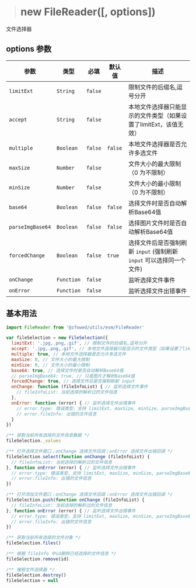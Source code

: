 > # new FileReader([, options])

文件选择器

## options 参数

| 参数 | 类型 | 必填 | 默认值 | 描述 |
| - | - | - | - | - |
| `limitExt` | `String` | `false` |  | 限制文件的后缀名,逗号分开 |
| `accept` | `String` | `false` |  | 本地文件选择器只能显示的文件类型（如果设置了limitExt，该值无效） |
| `multiple` | `Boolean` | `false` | `false` | 本地文件选择器是否允许多选文件 |
| `maxSize` | `Number` | `false` |  | 文件大小的最大限制（0 为不限制） |
| `minSize` | `Number` | `false` |  | 文件大小的最小限制（0 为不限制） |
| `base64` | `Boolean` | `false` | `false` | 选择文件时是否自动解析Base64值 |
| `parseImgBase64` | `Boolean` | `false` | `false` | 选择图片文件时是否自动解析Base64值 |
| `forcedChange` | `Boolean` | `false` | `true` | 选择文件后是否强制刷新 `input` (强制刷新 `input` 可以选择同一个文件) |
| `onChange` | `Function` | `false` |  | 监听选择文件事件 |
| `onError` | `Function` | `false` |  | 监听选择文件出错事件 |


## 基本用法

```javascript
import FileReader from '@zfowed/utils/esm/FileReader'
```

```javascript
var fileSelection = new FileSelection({
  limitExt: '.jpg,.png,.gif', // 限制文件的后缀名,逗号分开
  accept: '.jpg,.png,.gif', // 本地文件选择器只能显示的文件类型（如果设置了limitExt，该值无效）
  multiple: true, // 本地文件选择器是否允许多选文件
  maxSize: 0, // 文件大小的最大限制
  minSize: 0, // 文件大小的最小限制
  base64: true, // 选择文件时是否自动解析Base64值
  // parseImgBase64: true, // 只是图片才解析Base64值
  forcedChange: true, // 选择文件后是否强制刷新 input
  onChange: function (fileInfoList) { // 监听选择文件事件
    // fileInfoList: 当前选择的解析过的文件信息
  },
  onError: function (error) { // 监听选择文件出错事件
    // error.type: 错误类型，支持 limitExt, maxSize, minSize, parseImgBase64
    // error.fileInfo: 出错的文件信息
  }
})

/** 获取当前所有选择的文件信息数据 */
fileSelection._values

/** 打开选择文件窗口；onChange 选择文件回调；onError 选择文件出错回调 */
fileSelection.select(function onChange (fileInfoList) {
  // fileInfoList: 当前选择的解析过的文件信息
}, function onError (error) { // 监听选择文件出错事件
  // error.type: 错误类型，支持 limitExt, maxSize, minSize, parseImgBase64
  // error.fileInfo: 出错的文件信息
})

/** 打开添加文件窗口；onChange 选择文件回调；onError 选择文件出错回调 */
fileSelection.push(function onChange (fileInfoList) {
  // fileInfoList: 当前选择的解析过的文件信息
}, function onError (error) { // 监听选择文件出错事件
  // error.type: 错误类型，支持 limitExt, maxSize, minSize, parseImgBase64
  // error.fileInfo: 出错的文件信息
})

/** 获取当前所有选择的文件对象 */
fileSelection.files()

/** 根据 fileInfo 中id删除已经选择的文件信息 */
fileSelection.remove(id)

/** 摧毁文件选择器 */
fileSelection.destroy()
fileSelection = null
```
